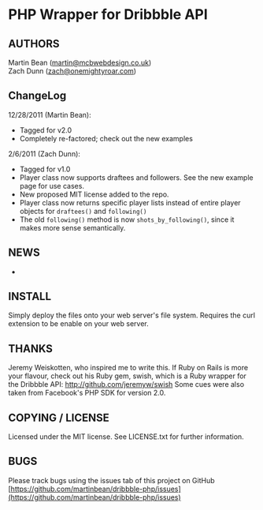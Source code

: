 # PHP Wrapper for Dribbble API

## AUTHORS
Martin Bean (martin@mcbwebdesign.co.uk)  
Zach Dunn (zach@onemightyroar.com)

## ChangeLog
12/28/2011 (Martin Bean):
* Tagged for v2.0
* Completely re-factored; check out the new examples

2/6/2011 (Zach Dunn):
* Tagged for v1.0  
* Player class now supports draftees and followers. See the new example page for use cases.  
* New proposed MIT license added to the repo.  
* Player class now returns specific player lists instead of entire player objects for `draftees()` and `following()`  
* The old `following()` method is now `shots_by_following()`, since it makes more sense semantically.  

## NEWS
-

## INSTALL
Simply deploy the files onto your web server's file system. Requires the curl extension to be enable on your web server.

## THANKS
Jeremy Weiskotten, who inspired me to write this. If Ruby on Rails is more your flavour, check out his Ruby gem, swish, which is a Ruby wrapper for the Dribbble API: http://github.com/jeremyw/swish
Some cues were also taken from Facebook's PHP SDK for version 2.0.
    
## COPYING / LICENSE
Licensed under the MIT license. See LICENSE.txt for further information.

## BUGS
Please track bugs using the issues tab of this project on GitHub [https://github.com/martinbean/dribbble-php/issues](https://github.com/martinbean/dribbble-php/issues)